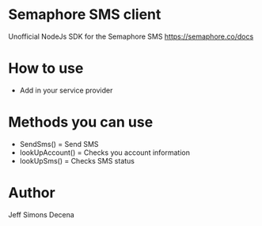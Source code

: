 # Semaphore SMS client

Unofficial NodeJs SDK for the Semaphore SMS https://semaphore.co/docs

# How to use
- Add in your service provider

# Methods you can use
- SendSms() = Send SMS
- lookUpAccount() = Checks you account information
- lookUpSms() = Checks SMS status

# Author
Jeff Simons Decena